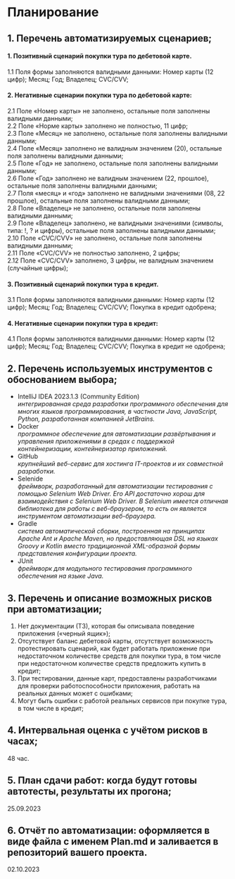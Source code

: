 # Планирование
## 1. Перечень автоматизируемых сценариев;
#### 1. Позитивный сценарий покупки тура по дебетовой карте.
1.1 Поля формы заполняются валидными данными:
 	Номер карты (12 цифр); Месяц; Год; Владелец; CVC/CVV;

#### 2. Негативные сценарии покупки тура по дебетовой карте:
2.1 Поле «Номер карты» не заполнено, остальные поля заполнены валидными данными;<br>
2.2 Поле «Норме карты» заполнено не полностью, 11 цифр;<br>
2.3 Поле «Месяц» не заполнено, остальные поля заполнены валидными данными;<br>
2.4 Поле «Месяц» заполнено не валидным значением (20), остальные поля заполнены валидными данными;<br>
2.5 Поле «Год» не заполнено, остальные поля заполнены валидными данными;<br>
2.6 Поле «Год» заполнено не валидным значением (22, прошлое), остальные поля заполнены валидными данными;<br>
2.7 Поля «месяц» и «год» заполнено не валидными значениями (08, 22 прошлое), остальные поля заполнены валидными данными;<br>
2.8 Поле «Владелец» не заполнено, остальные поля заполнены валидными данными;<br>
2.9 Поле «Владелец» заполнено, не валидными значениями (символы, типа: !, ? и цифры), остальные поля заполнены валидными данными;<br>
2.10 Поле «CVC/CVV» не заполнено, остальные поля заполнены валидными данными;<br>
2.11 Поле «CVC/CVV» не полностью заполнено, 2 цифры;<br>
2.12 Поле «CVC/CVV» заполнено, 3 цифры, не валидным значением (случайные цифры);<br>

#### 3. Позитивный сценарий покупки тура в кредит.
3.1 Поля формы заполняются валидными данными:
 	Номер карты (12 цифр); Месяц; Год; Владелец; CVC/CVV;
Покупка в кредит одобрена;

#### 4. Негативные сценарии покупки тура в кредит:
4.1 Поля формы заполняются валидными данными:
 	Номер карты (12 цифр); Месяц; Год; Владелец; CVC/CVV;
Покупка в кредит не одобрена;

## 2. Перечень используемых инструментов с обоснованием выбора;
* IntelliJ IDEA 2023.1.3 (Community Edition)<br>
_интегрированная среда разработки программного обеспечения для многих языков программирования, в частности Java, JavaScript, Python, разработанная компанией JetBrains._<br>
* Docker<br>
_программное обеспечение для автоматизации развёртывания и управления приложениями в средах с поддержкой контейнеризации, контейнеризатор приложений._<br>
* GitHub<br>
_крупнейший веб-сервис для хостинга IT-проектов и их совместной разработки._<br>
* Selenide<br>
_фреймворк, разработанный для автоматизации тестирования с помощью Selenium Web Driver. Его API достаточно хорош для взаимодействия с Selenium Web Driver. В Selenium имеется отличная библиотека для работы с веб-браузером, то есть он является инструментом автоматизации веб-браузера._<br>
* Gradle<br>
_система автоматической сборки, построенная на принципах Apache Ant и Apache Maven, но предоставляющая DSL на языках Groovy и Kotlin вместо традиционной XML-образной формы представления конфигурации проекта._<br>
* JUnit<br>
_фреймворк для модульного тестирования программного обеспечения на языке Java._

## 3. Перечень и описание возможных рисков при автоматизации;
1. Нет документации (ТЗ), которая бы описывала поведение приложения («черный ящик»);
2. Отсутствует баланс дебетовой карты, отсутствует возможность протестировать сценарий, как будет работать приложение при недостаточном количестве средств для покупки тура, в том числе при недостаточном количестве средств предложить купить в кредит;
3. При тестировании, данные карт, предоставлены разработчиками для проверки работоспособности приложения, работать на реальных данных может с ошибками;
4. Могут быть ошибки с работой реальных сервисов при покупке тура, в том числе в кредит;

## 4. Интервальная оценка с учётом рисков в часах;
48 час.

## 5. План сдачи работ: когда будут готовы автотесты, результаты их прогона;
25.09.2023

## 6. Отчёт по автоматизации: оформляется в виде файла с именем Plan.md и заливается в репозиторий вашего проекта.
02.10.2023

